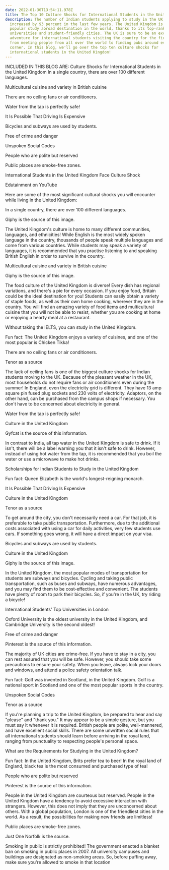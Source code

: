 ```yaml
---
date: 2022-01-30T13:54:11.978Z
title: The Top 10 Culture Shocks for International Students in the United Kingdom
description: The number of Indian students applying to study in the UK has
  increased by 93 percent in the last few years. The United Kingdom is the most
  popular study abroad destination in the world, thanks to its top-ranked
  universities and student-friendly cities. The UK is sure to be an exciting
  adventure for international students visiting the country for the first time,
  from meeting people from all over the world to finding pubs around every
  corner. In this blog, we'll go over the top ten culture shocks for
  international students in the United Kingdom!
---
```

INCLUDED IN THIS BLOG ARE: Culture Shocks for International Students in the United Kingdom
In a single country, there are over 100 different languages.

Multicultural cuisine and variety in British cuisine

There are no ceiling fans or air conditioners.

Water from the tap is perfectly safe!

It Is Possible That Driving Is Expensive

Bicycles and subways are used by students.

Free of crime and danger

Unspoken Social Codes

People who are polite but reserved

Public places are smoke-free zones.

International Students in the United Kingdom Face Culture Shock

Edutainment on YouTube

Here are some of the most significant cultural shocks you will encounter while living in the United Kingdom:

In a single country, there are over 100 different languages.

Giphy is the source of this image.

The United Kingdom's culture is home to many different communities, languages, and ethnicities! While English is the most widely spoken language in the country, thousands of people speak multiple languages and come from various countries. While students may speak a variety of languages, it is recommended that you practise listening to and speaking British English in order to survive in the country.

Multicultural cuisine and variety in British cuisine

Giphy is the source of this image.

The food culture of the United Kingdom is diverse! Every dish has regional variations, and there's a pie for every occasion. If you enjoy food, Britain could be the ideal destination for you! Students can easily obtain a variety of staple foods, as well as their own home cooking, wherever they are in the country. You will find an amazing variety of food items and multicultural cuisine that you will not be able to resist, whether you are cooking at home or enjoying a hearty meal at a restaurant.

Without taking the IELTS, you can study in the United Kingdom.

Fun fact: The United Kingdom enjoys a variety of cuisines, and one of the most popular is Chicken Tikka!

There are no ceiling fans or air conditioners.

Tenor as a source

The lack of ceiling fans is one of the biggest culture shocks for Indian students moving to the UK. Because of the pleasant weather in the UK, most households do not require fans or air conditioners even during the summer! In England, even the electricity grid is different. They have 13 amp square pin fused plug sockets and 230 volts of electricity. Adaptors, on the other hand, can be purchased from the campus shops if necessary. You don't have to be concerned about electricity in general.

Water from the tap is perfectly safe!

Culture in the United Kingdom

Gyfcat is the source of this information.

In contrast to India, all tap water in the United Kingdom is safe to drink. If it isn't, there will be a label warning you that it isn't safe to drink. However, instead of using hot water from the tap, it is recommended that you boil the water or use a microwave to make hot drinks.

Scholarships for Indian Students to Study in the United Kingdom

Fun fact: Queen Elizabeth is the world's longest-reigning monarch.

It Is Possible That Driving Is Expensive

Culture in the United Kingdom

Tenor as a source

To get around the city, you don't necessarily need a car. For that job, it is preferable to take public transportation. Furthermore, due to the additional costs associated with using a car for daily activities, very few students use cars. If something goes wrong, it will have a direct impact on your visa.

Bicycles and subways are used by students.

Culture in the United Kingdom

Giphy is the source of this image.

In the United Kingdom, the most popular modes of transportation for students are subways and bicycles. Cycling and taking public transportation, such as buses and subways, have numerous advantages, and you may find them to be cost-effective and convenient. The students have plenty of room to park their bicycles. So, if you're in the UK, try riding a bicycle!

International Students' Top Universities in London

Oxford University is the oldest university in the United Kingdom, and Cambridge University is the second oldest!

Free of crime and danger

Pinterest is the source of this information.

The majority of UK cities are crime-free. If you have to stay in a city, you can rest assured that you will be safe. However, you should take some precautions to ensure your safety. When you leave, always lock your doors and windows, and attend a police safety orientation talk.

Fun fact: Golf was invented in Scotland, in the United Kingdom. Golf is a national sport in Scotland and one of the most popular sports in the country.

Unspoken Social Codes

Tenor as a source

If you're planning a trip to the United Kingdom, be prepared to hear and say "please" and "thank you." It may appear to be a simple gesture, but you must say it whenever it is required. British people are polite, well-mannered, and have excellent social skills. There are some unwritten social rules that all international students should learn before arriving in the royal land, ranging from punctuality to respecting people's personal space.

What are the Requirements for Studying in the United Kingdom?

Fun fact: In the United Kingdom, Brits prefer tea to beer! In the royal land of England, black tea is the most consumed and purchased type of tea!

People who are polite but reserved

Pinterest is the source of this information.

People in the United Kingdom are courteous but reserved. People in the United Kingdom have a tendency to avoid excessive interaction with strangers. However, this does not imply that they are unconcerned about others. With a global population, London is one of the friendliest cities in the world. As a result, the possibilities for making new friends are limitless!

Public places are smoke-free zones.

Just One Norfolk is the source.

Smoking in public is strictly prohibited! The government enacted a blanket ban on smoking in public places in 2007. All university campuses and buildings are designated as non-smoking areas. So, before puffing away, make sure you're allowed to smoke in that location